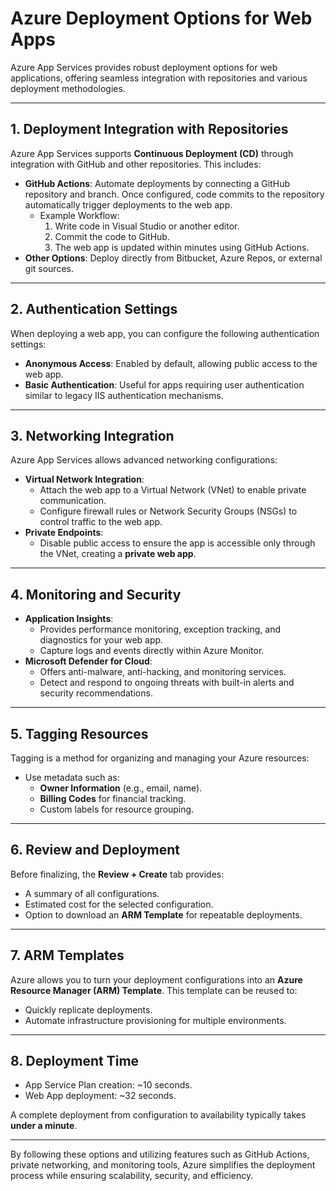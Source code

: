 # Azure Deployment Options for Web Apps

Azure App Services provides robust deployment options for web applications, offering seamless integration with repositories and various deployment methodologies.

---

## **1. Deployment Integration with Repositories**
Azure App Services supports **Continuous Deployment (CD)** through integration with GitHub and other repositories. This includes:
- **GitHub Actions**: Automate deployments by connecting a GitHub repository and branch. Once configured, code commits to the repository automatically trigger deployments to the web app.
  - Example Workflow:
    1. Write code in Visual Studio or another editor.
    2. Commit the code to GitHub.
    3. The web app is updated within minutes using GitHub Actions.
- **Other Options**: Deploy directly from Bitbucket, Azure Repos, or external git sources.

---

## **2. Authentication Settings**
When deploying a web app, you can configure the following authentication settings:
- **Anonymous Access**: Enabled by default, allowing public access to the web app.
- **Basic Authentication**: Useful for apps requiring user authentication similar to legacy IIS authentication mechanisms.

---

## **3. Networking Integration**
Azure App Services allows advanced networking configurations:
- **Virtual Network Integration**:
  - Attach the web app to a Virtual Network (VNet) to enable private communication.
  - Configure firewall rules or Network Security Groups (NSGs) to control traffic to the web app.
- **Private Endpoints**:
  - Disable public access to ensure the app is accessible only through the VNet, creating a **private web app**.

---

## **4. Monitoring and Security**
- **Application Insights**:
  - Provides performance monitoring, exception tracking, and diagnostics for your web app.
  - Capture logs and events directly within Azure Monitor.
- **Microsoft Defender for Cloud**:
  - Offers anti-malware, anti-hacking, and monitoring services.
  - Detect and respond to ongoing threats with built-in alerts and security recommendations.

---

## **5. Tagging Resources**
Tagging is a method for organizing and managing your Azure resources:
- Use metadata such as:
  - **Owner Information** (e.g., email, name).
  - **Billing Codes** for financial tracking.
  - Custom labels for resource grouping.

---

## **6. Review and Deployment**
Before finalizing, the **Review + Create** tab provides:
- A summary of all configurations.
- Estimated cost for the selected configuration.
- Option to download an **ARM Template** for repeatable deployments.

---

## **7. ARM Templates**
Azure allows you to turn your deployment configurations into an **Azure Resource Manager (ARM) Template**. This template can be reused to:
- Quickly replicate deployments.
- Automate infrastructure provisioning for multiple environments.

---

## **8. Deployment Time**
- App Service Plan creation: ~10 seconds.
- Web App deployment: ~32 seconds.

A complete deployment from configuration to availability typically takes **under a minute**.

---

By following these options and utilizing features such as GitHub Actions, private networking, and monitoring tools, Azure simplifies the deployment process while ensuring scalability, security, and efficiency.
